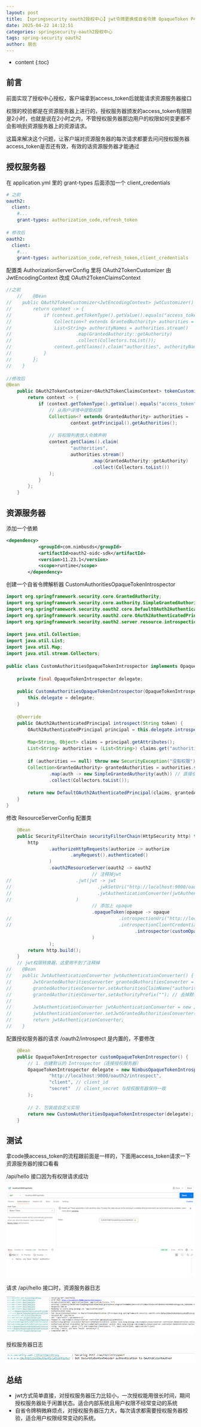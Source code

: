 ```yaml
---
layout: post
title: 【springsecurity oauth2授权中心】jwt令牌更换成自省令牌 OpaqueToken P4
date: 2025-04-22 14:12:51
categories: springsecurity-oauth2授权中心
tags: spring-security oauth2
author: 朋也
---
```


* content
{:toc}







## 前言

前面实现了授权中心授权，客户端拿到access_token后就能请求资源服务器接口

权限的校验都是在资源服务器上进行的，授权服务器颁发的access_token有限期是2小时，也就是说在2小时之内，不管授权服务器那边用户的权限如何变更都不会影响到资源服务器上的资源请求。

这篇来解决这个问题，让客户端对资源服务器的每次请求都要去问问授权服务器access_token是否还有效，有效的话资源服务器才能通过

## 授权服务器

在 application.yml 里的 grant-types 后面添加一个 client_credentials

```yml
# 之前
oauth2:
  client:
    #...
    grant-types: authorization_code,refresh_token

# 修改后
oauth2:
  client:
    #...
    grant-types: authorization_code,refresh_token,client_credentials
```

配置类 AuthorizationServerConfig 里将 OAuth2TokenCustomizer 由 JwtEncodingContext 改成 OAuth2TokenClaimsContext
```java
//之前
    //    @Bean
//    public OAuth2TokenCustomizer<JwtEncodingContext> jwtCustomizer() {
//        return context -> {
//            if (context.getTokenType().getValue().equals("access_token")) {
//                Collection<? extends GrantedAuthority> authorities = context.getPrincipal().getAuthorities();
//                List<String> authorityNames = authorities.stream()
//                        .map(GrantedAuthority::getAuthority)
//                        .collect(Collectors.toList());
//                context.getClaims().claim("authorities", authorityNames);
//            }
//        };
//    }

//修改后
@Bean
    public OAuth2TokenCustomizer<OAuth2TokenClaimsContext> tokenCustomizer() {
        return context -> {
            if (context.getTokenType().getValue().equals("access_token")) {
                // 从用户详情中提取权限
                Collection<? extends GrantedAuthority> authorities =
                        context.getPrincipal().getAuthorities();

                // 将权限列表放入令牌声明
                context.getClaims().claim(
                        "authorities",
                        authorities.stream()
                                .map(GrantedAuthority::getAuthority)
                                .collect(Collectors.toList())
                );
            }
        };
    }
```

## 资源服务器

添加一个依赖

```xml
<dependency>
            <groupId>com.nimbusds</groupId>
            <artifactId>oauth2-oidc-sdk</artifactId>
            <version>11.23.1</version>
            <scope>runtime</scope>
        </dependency>
```

创建一个自省令牌解析器 CustomAuthoritiesOpaqueTokenIntrospector

```java
import org.springframework.security.core.GrantedAuthority;
import org.springframework.security.core.authority.SimpleGrantedAuthority;
import org.springframework.security.oauth2.core.DefaultOAuth2AuthenticatedPrincipal;
import org.springframework.security.oauth2.core.OAuth2AuthenticatedPrincipal;
import org.springframework.security.oauth2.server.resource.introspection.OpaqueTokenIntrospector;

import java.util.Collection;
import java.util.List;
import java.util.Map;
import java.util.stream.Collectors;

public class CustomAuthoritiesOpaqueTokenIntrospector implements OpaqueTokenIntrospector {

    private final OpaqueTokenIntrospector delegate;

    public CustomAuthoritiesOpaqueTokenIntrospector(OpaqueTokenIntrospector delegate) {
        this.delegate = delegate;
    }

    @Override
    public OAuth2AuthenticatedPrincipal introspect(String token) {
        OAuth2AuthenticatedPrincipal principal = this.delegate.introspect(token);

        Map<String, Object> claims = principal.getAttributes();
        List<String> authorities = (List<String>) claims.get("authorities");

        if (authorities == null) throw new SecurityException("没有权限");
        Collection<GrantedAuthority> grantedAuthorities = authorities.stream()
                .map(auth -> new SimpleGrantedAuthority(auth)) // 直接使用权限名，不加 SCOPE_ 前缀
                .collect(Collectors.toList());

        return new DefaultOAuth2AuthenticatedPrincipal(claims, grantedAuthorities);
    }
}
```

修改 ResourceServerConfig 配置类

```java
    @Bean
    public SecurityFilterChain securityFilterChain(HttpSecurity http) throws Exception {
        http
                .authorizeHttpRequests(authorize -> authorize
                        .anyRequest().authenticated()
                )
                .oauth2ResourceServer(oauth2 -> oauth2
                                // 注释掉jwt
//                        .jwt(jwt -> jwt
//                                .jwkSetUri("http://localhost:9000/oauth2/jwks")
//                                .jwtAuthenticationConverter(jwtAuthenticationConverter()) // 使用自定义转换器
//                        )
                                // 添加上 opaque
                                .opaqueToken(opaque -> opaque
//                                        .introspectionUri("http://localhost:9000/oauth2/introspect")
//                                        .introspectionClientCredentials("client", "secret")
                                                .introspector(customOpaqueTokenIntrospector())
                                )
                );
        return http.build();
    }
    // jwt权限转换器，这里用不到了注释掉
//    @Bean
//    public JwtAuthenticationConverter jwtAuthenticationConverter() {
//        JwtGrantedAuthoritiesConverter grantedAuthoritiesConverter = new JwtGrantedAuthoritiesConverter();
//        grantedAuthoritiesConverter.setAuthoritiesClaimName("authorities"); // 指定JWT中权限字段名
//        grantedAuthoritiesConverter.setAuthorityPrefix(""); // 去掉默认的"SCOPE_"前缀
//
//        JwtAuthenticationConverter jwtAuthenticationConverter = new JwtAuthenticationConverter();
//        jwtAuthenticationConverter.setJwtGrantedAuthoritiesConverter(grantedAuthoritiesConverter);
//        return jwtAuthenticationConverter;
//    }
```

配置授权服务器的请求 /oauth2/introspect 是内置的，不要修改

```java
    @Bean
    public OpaqueTokenIntrospector customOpaqueTokenIntrospector() {
        // 1. 创建默认的 Introspector（连接授权服务器）
        OpaqueTokenIntrospector delegate = new NimbusOpaqueTokenIntrospector(
                "http://localhost:9000/oauth2/introspect",
                "client", // client_id
                "secret"  // client_secret 与授权服务器保持一致
        );

        // 2. 包装成自定义实现
        return new CustomAuthoritiesOpaqueTokenIntrospector(delegate);
    }
```

## 测试

拿code换access_token的流程跟前面是一样的，下面用access_token请求一下资源服务器的接口看看

/api/hello 接口因为有权限请求成功

![](/assets/1745313156578.png)

请求 /api/hello 接口时，资源服务器日志

![](/assets/1745313164580.png)

授权服务器日志

![](/assets/1745313171550.png)

## 总结

- jwt方式简单直接，对授权服务器压力比较小，一次授权能用很长时间，期间授权服务器处于闲置状态。适合内部系统且用户权限不经常变动的系统
- 自省令牌稍微麻烦点，对授权服务器压力大，每次请求都需要授权服务器校验，适合用户权限经常变动的系统。


